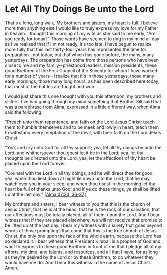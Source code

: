 # Let All Thy Doings Be unto the Lord

That's a long, long walk. My brothers and sisters, my heart is full. I believe
more than anything else I would like to truly express my love for my Father in
heaven. I thought this morning of my wife as she said to me early, "Are you
ready for today?" Those words have seemed to ring in my mind all day as I've
realized that if I'm not ready, it's too late. I have begun to realize more
fully that this last thirty-four years has represented the time for
preparation--not today, but that which has gone before, the many, many
yesterdays. The preparation has come from those persons who have been close to
me and my family--priesthood leaders, mission presidents, these good Brethren
of the First Council of the Seventy for whom I have worked for a number of
years--I realize that it's in those yesterdays, those many early mornings,
those many long hours, as has been described here today, that most of the
battles are fought and won.

I would just share this one thought with you this afternoon, my brothers and
sisters. I've had going through my mind something that Brother Sill said that
was a paraphrase from Alma, expressed in a little different way, when Alma
said the following:

"Preach unto them repentance, and faith on the Lord Jesus Christ; teach them
to humble themselves and to be meek and lowly in heart; teach them to
withstand every temptation of the devil, with their faith on the Lord Jesus
Christ.

"Yea, and cry unto God for all thy support; yea, let all thy doings be unto
the Lord, and whithersoever thou goest let it be in the Lord; yea, let thy
thoughts be directed unto the Lord; yea, let the affections of thy heart be
placed upon the Lord forever.

"Counsel with the Lord in all thy doings, and he will direct thee for good;
yea, when thou liest down at night lie down unto the Lord, that he may watch
over you in your sleep; and when thou risest in the morning let thy heart be
full of thanks unto God; and if ye do these things, ye shall be lifted up at
the last day." ([Alma 37:33,
36-37](https://www.lds.org/scriptures/bofm/alma/37.33%2C36-37?lang=eng#32).)

My brothers and sisters, I bear witness to you that this is the church of
Jesus Christ, that he is at the head, that he is the rock of our salvation,
that our affections must be totally placed, all of them, upon the Lord. And I
bear witness that if they are placed elsewhere, we will not receive that
promise to be lifted up at the last day. I bear my witness with a surety that
goes beyond words of those promptings that come that this is the true church
of Jesus Christ, the only one upon the face of the whole earth, because the
Lord has so declared it. I bear witness that President Kimball is a prophet of
God and want to express to these good Brethren in front of me that I pledge
all of my efforts, my time, and talents, and resources, and all that I have,
for as long as they're desired by the Lord or by these Brethren, to do
whatever they would have me do. And I bear this witness in the name of Jesus
Christ. Amen.

